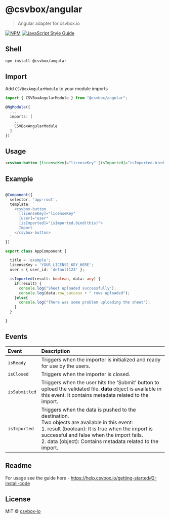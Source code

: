 # @csvbox/angular

> Angular adapter for csvbox.io

[![NPM](https://img.shields.io/npm/v/@csvbox/angular.svg)](https://www.npmjs.com/package/@csvbox/angular) [![JavaScript Style Guide](https://img.shields.io/badge/code_style-standard-brightgreen.svg)](https://standardjs.com)

## Shell

```bash
npm install @csvbox/angular
```

## Import
Add `CSVBoxAngularModule` to your module imports
```ts
import { CSVBoxAngularModule } from "@csvbox/angular";

@NgModule({
  ...
  imports: [
    ...
    CSVBoxAngularModule
  ]
})
```

## Usage

```html
<csvbox-button [licenseKey]="licenseKey" [isImported]="isImported.bind(this)" [user]="user">Import</csvbox-button>
```

## Example

```ts

@Component({
  selector: 'app-root',
  template: `
    <csvbox-button
      [licenseKey]="licenseKey"
      [user]="user"
      [isImported]="isImported.bind(this)">
      Import
    </csvbox-button>
  `
})

export class AppComponent {

  title = 'example';
  licenseKey = 'YOUR_LICENSE_KEY_HERE';
  user = { user_id: 'default123' };

  isImported(result: boolean, data: any) {
    if(result) {
      console.log("Sheet uploaded successfully");
      console.log(data.row_success + " rows uploaded");
    }else{
      console.log("There was some problem uploading the sheet");
    }
  }

}
```

## Events

| Event       | Description                                                               |
| :---------- | :-------------------------------------------------------------------------|
| `isReady`   | Triggers when the importer is initialized and ready for use by the users. |
| `isClosed`   | Triggers when the importer is closed.                                     |
| `isSubmitted`   | Triggers when the user hits the 'Submit' button to upload the validated file. **data** object is available in this event. It contains metadata related to the import.|
| `isImported`   | Triggers when the data is pushed to the destination.<br>Two objects are available in this event:<br>1. result (boolean): It is true when the import is successful and false when the import fails.<br>2. data (object): Contains metadata related to the import.|

## Readme

For usage see the guide here - https://help.csvbox.io/getting-started#2-install-code


## License

MIT © [csvbox-io](https://github.com/csvbox-io)
